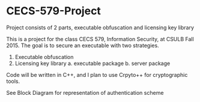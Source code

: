 # CECS-579-Project
Project consists of 2 parts, executable obfuscation and licensing key library

This is a project for the class CECS 579, Information Security, at CSULB Fall 2015. The goal is to secure an executable with two strategies.
1. Executable obfuscation
2. Licensing key library
  a. executable package
  b. server package
  
Code will be written in C++, and I plan to use Crpyto++ for cryptographic tools.

See Block Diagram for representation of authentication scheme
